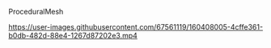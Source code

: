 
ProceduralMesh


https://user-images.githubusercontent.com/67561119/160408005-4cffe361-b0db-482d-88e4-1267d87202e3.mp4

